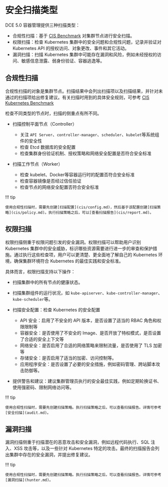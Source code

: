 # 安全扫描类型

DCE 5.0 容器管理提供三种扫描类型：

- 合规性扫描：基于 [CIS Benchmark](https://github.com/aquasecurity/kube-bench/tree/main/cfg) 对集群节点进行安全扫描。
- 权限扫描：检查 Kubernetes 集群中的安全问题和合规性问题，记录并验证对 Kubernetes API 的授权访问、对象更改、事件和其它活动。
- 漏洞扫描：扫描 Kubernetes 集群中可能存在漏洞和风险，例如未经授权的访问、敏感信息泄露、弱身份验证、容器逃逸等。

## 合规性扫描

合规性扫描的对象是集群节点。扫描结果中会列出扫描项以及扫描结果，并针对未通过的扫描项给出修复建议。有关扫描时用到的具体安全规则，可参考 [CIS Kubernetes Benchmark](https://www.cisecurity.org/benchmark/kubernetes)

检查不同类型的节点时，扫描的侧重点有所不同。

- 扫描控制平面节点（Controller）

    - 关注 `API Server`、`controller-manager`、`scheduler`、`kubelet`等系统组件的安全性
    - 检查 Etcd 数据库的安全配置
    - 检查集群身份验证机制、授权策略和网络安全配置是否符合安全标准

- 扫描工作节点（Worker）

    - 检查 kubelet、Docker等容器运行时的配置否符合安全标准
    - 检查容器镜像是否经过信任验证
    - 检查节点的网络安全配置否符合安全标准

!!! tip

    使用合规性扫描时，需要先创建[扫描配置](cis/config.md)，然后基于该配置创建[扫描策略](cis/policy.md)。执行扫描策略之后，可以[查看扫描报告](cis/report.md)。

## 权限扫描

权限扫描侧重于权限问题引发的安全漏洞。权限扫描可以帮助用户识别 Kubernetes 集群中的安全威胁，标识哪些资源需要进行进一步的审查和保护措施。通过执行这些检查项，用户可以更清楚、更全面地了解自己的 Kubernetes 环境，确保集群环境符合 Kubernetes 的最佳实践和安全标准。

具体而言，权限扫描支持以下操作：

- 扫描集群中的所有节点的健康状态。

- 扫描集群组件的运行状况，如 `kube-apiserver`、`kube-controller-manager`、`kube-scheduler`等。

- 扫描安全配置：检查 Kubernetes 的安全配置

    - API 安全：启用了不安全的 API 版本，是否设置了适当的 RBAC 角色和权限限制等
    - 容器安全：是否使用了不安全的 Image、是否开放了特权模式，是否设置了合适的安全上下文等
    - 网络安全：是否启用了合适的网络策略来限制流量，是否使用了 TLS 加密等
    - 存储安全：是否启用了适当的加密、访问控制等。
    - 应用程序安全：是否设置了必要的安全措施，例如密码管理、跨站脚本攻击防御等。

- 提供警告和建议：建议集群管理员执行的安全最佳实践，例如定期轮换证书、使用强密码、限制网络访问等。

!!! tip

    使用合规性扫描时，需要先创建扫描策略。执行扫描策略之后，可以查看扫描报告。详情可参考[安全扫描](audit.md)。

## 漏洞扫描

漏洞扫描侧重于扫描潜在的恶意攻击和安全漏洞，例如远程代码执行、SQL 注入、XSS 攻击等，以及一些针对 Kubernetes 特定的攻击。最终的扫描报告会列出集群中存在的安全漏洞，并提出修复建议。

!!! tip

    使用合规性扫描时，需要先创建扫描策略。执行扫描策略之后，可以查看扫描报告。详情可参考[漏洞扫描](hunter.md)。
